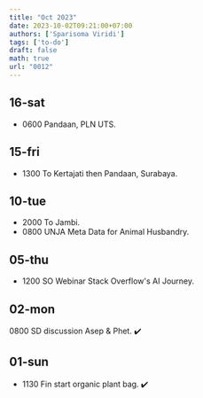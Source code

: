 ```yaml
---
title: "Oct 2023"
date: 2023-10-02T09:21:00+07:00
authors: ['Sparisoma Viridi']
tags: ['to-do']
draft: false
math: true
url: "0012"
---
```

## 16-sat
+ 0600 Pandaan, PLN UTS.

## 15-fri
+ 1300 To Kertajati then Pandaan, Surabaya.

## 10-tue
+ 2000 To Jambi.
+ 0800 UNJA Meta Data for Animal Husbandry.

## 05-thu
+ 1200 SO Webinar Stack Overflow's AI Journey.


## 02-mon
0800 SD discussion Asep & Phet. :heavy_check_mark:


## 01-sun
+ 1130 Fin start organic plant bag. :heavy_check_mark: